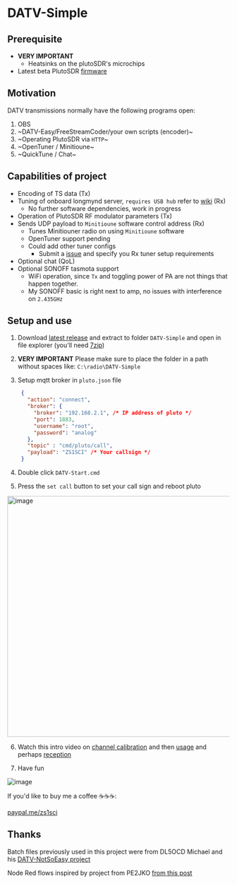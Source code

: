 # DATV-Simple

## Prerequisite 
- **VERY IMPORTANT**
  - Heatsinks on the plutoSDR's microchips 
- Latest beta PlutoSDR [firmware](https://github.com/F5OEO/pluto-ori-ps/wiki)

## Motivation
DATV transmissions normally have the following programs open:
 1. OBS
 2. ~DATV-Easy/FreeStreamCoder/your own scripts (encoder)~
 3. ~Operating PlutoSDR via `HTTP`~  
 4. ~OpenTuner / Minitioune~
 5. ~QuickTune / Chat~

## **Capabilities of project**
  - Encoding of TS data (Tx) 
  - Tuning of onboard longmynd server, `requires USB hub` refer to [wiki](https://github.com/F5OEO/pluto-ori-ps/wiki) (Rx)
    - No further software dependencies, work in progress
  - Operation of PlutoSDR RF modulator parameters (Tx)
  - Sends UDP payload to `Minitioune` software control address (Rx)
    - Tunes Minitiouner radio on using `Minitioune` software
    - OpenTuner support pending
    - Could add other tuner configs
      - Submit a [issue](https://github.com/Psynosaur/DATV-Simple/issues/new) and specify you Rx tuner setup requirements   
  - Optional chat (QoL)
  - Optional SONOFF tasmota support
    - WiFi operation, since `Tx` and toggling power of PA are not things that happen together.
    - My SONOFF basic is right next to amp, no issues with interference on `2.435GHz`

## Setup and use
1. Download [latest release](https://github.com/Psynosaur/DATV-Simple/releases) and extract to folder `DATV-Simple` and open in file explorer (you'll need [7zip](https://www.7-zip.org/download.html))

2. **VERY IMPORTANT** Please make sure to place the folder in a path without spaces like: `C:\radio\DATV-Simple`

3. Setup mqtt broker in `pluto.json` file
   
   ```json
    {
      "action": "connect",
      "broker": {
        "broker": "192.168.2.1", /* IP address of pluto */
        "port": 1883,
        "username": "root",
        "password": "analog"
      },
      "topic" : "cmd/pluto/call",
      "payload": "ZS1SCI" /* Your callsign */
    }
   ```
4. Double click `DATV-Start.cmd`

5. Press the `set call` button to set your call sign and reboot pluto
  <img width="545" alt="image" src="https://github.com/Psynosaur/DATV-Simple/assets/26934113/350529b3-5a15-48f4-87f2-6a722fce3751">

6. Watch this intro video on [channel calibration](https://youtu.be/-ZdQOVg26_0) and then [usage](https://www.youtube.com/watch?v=8q4WMCyKtKw) and perhaps [reception](https://youtu.be/lz3GO2zCf_Q)

7. Have fun

![image](https://github.com/Psynosaur/DATV-Simple/assets/26934113/a37f9ae6-9c41-4a3a-ac5d-13f4de2cca0b)

If you'd like to buy me a coffee ☕️☕️☕:

  [paypal.me/zs1sci](https://paypal.me/zs1sci?country.x=ZA&locale.x=en_US)

## Thanks 
Batch files previously used in this project were from DL5OCD Michael and his [DATV-NotSoEasy project](https://groups.io/g/plutodvb/message/257)

Node Red flows inspired by project from PE2JKO [from this post](https://www.pg540.org/wiki/index.php/RFE_for_PlutoDVB2)

